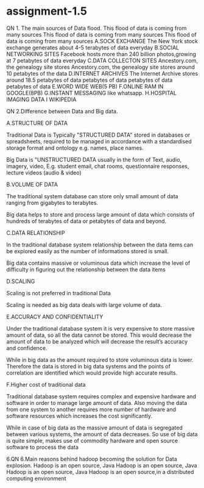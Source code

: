 # assignment-1.5

QN 1. The main sources of Data flood.
This flood of data is coming from many sources This flood of data is coming from many sources This flood of data is coming from many sources
A.SOCK EXCHANGE
The New York stock exchange generates about 4-5 terabytes of data everyday 
B.SOCIAL NETWORKING SITES
Facebook hosts more than 240 billion photos,growing at 7 petabytes of data everyday
C.DATA COLLECTON SITES
Ancestory.com, the genealogy site stores Ancestory.com, the genealogy site stores around 10 petabytes of the data
D.INTERNET ARCHIVES
The Internet Archive stores around 18.5 petabytes of data petabytes of data petabytes of data petabytes of data
 E.WORD WIDE WEB(5 PB)
 F.ONLINE RAM IN GOOGLE(8PB)
 G.INSTANT MESSAGING like whatsapp.
 H.HOSPITAL IMAGING DATA 
 I WIKIPEDIA
 
  
 QN 2.Difference between Data and Big data.
 
 A.STRUCTURE OF DATA

Traditional Data is Typically "STRUCTURED DATA" stored in databases or spreadsheets, required to be managed in accordance with a standardised storage format and ontology e.g. names, place names.
  
  Big Data is "UNSTRUCTURED DATA usually in the form of Text, audio, imagery, video, E.g. student email, chat rooms, questionnaire responses, lecture videos (audio & video)
  
 B.VOLUME OF DATA

The traditional system database can store only small amount of data ranging from gigabytes to terabytes. 

Big data helps to store and process large amount of data which consists of hundreds of terabytes of data or petabytes of data and beyond. 

C.DATA RELATIONSHIP

In the traditional database system relationship between the data items can be explored easily as the number of informations stored is small. 

Big data contains massive or voluminous data which increase the level of difficulty in figuring out the relationship between the data items

D.SCALING

Scaling is not preferred in traditional Data

Scaling is needed as big data deals with large volume of data.
 
 E.ACCURACY AND CONFIDENTIALITY

Under the traditional database system it is very expensive to store massive amount of data, so all the data cannot be stored. This would decrease the amount of data to be analyzed which will decrease the result’s accuracy and confidence. 

While in big data as the amount required to store voluminous data is lower. Therefore the data is stored in big data systems and the points of correlation are identified which would provide high accurate results.

F.Higher cost of traditional data

Traditional database system requires complex and expensive hardware and software in order to manage large amount of data.  Also moving the data from one system to another requires more number of hardware and software resources which increases the cost significantly. 

While in case of big data as the massive amount of data is segregated between various systems, the amount of data decreases. So use of big data is quite simple, makes use of commodity hardware and open source software to process the data



6.QN 6.Main reasons behind hadoop becoming the solution for Data explosion.
Hadoop is an open source, Java Hadoop is an open source, Java Hadoop is an open source, Java Hadoop is an open source,in a distributed computing environment 
